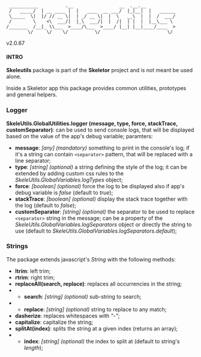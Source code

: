      ___________          .__                 __  .__.__
     /   _____/  | __ ____ |  |   ____  __ ___/  |_|__|  |   ______
     \_____  \|  |/ // __ \|  | _/ __ \|  |  \   __\  |  |  /  ___/
     /        \    <\  ___/|  |_\  ___/|  |  /|  | |  |  |__\___ \
    /_______  /__|_ \\___  >____/\___  >____/ |__| |__|____/____  >
            \/     \/    \/          \/                         \/

v2.0.67

#### INTRO
**Skeleutils** package is part of the **Skeletor** project and is not meant be used alone.

Inside a Skeletor app this package provides common utilities, prototypes and general helpers.

### Logger

**SkeleUtils.GlobalUtilities.logger (message, type, force, stackTrace, customSeparator)**: can be used to send console logs, that will be displayed based on the value of the app's debug variable; paramters:
- **message**: *[any] (mandatory)* something to print in the console's log; if it's a string can contain `<separator>` pattern, that will be replaced with a line separator;
- **type**: *[string] (optional)* a string defining the style of the log; it can be extended by adding custom css rules to the *SkeleUtils.GlobalVariables.logTypes* object;
- **force**: *[boolean] (optional)* force the log to be displayed also if app's debug variable is *false* (default to *true*);
- **stackTrace**: *[boolean] (optional)* display the stack trace together with the log (default to *false*);
- **customSeparator**: *[string] (optional)* the separator to be used to replace `<separator>` string in the message; can be a property of the *SkeleUtils.GlobalVariables.logSeparators* object or directly the string to use (default to *SkeleUtils.GlobalVariables.logSeparators.default*);


### Strings

The package extends javascript's *String* with the following methods:

- **ltrim**: left trim;
- **rtrim**: right trim;
- **replaceAll(search, replace)**: replaces all occurrencies in the string;
- - **search**: *[string] (optional)* sub-string to search;
- - **replace**: *[string] (optional)* string to replace to any match;
- **dasherize**: replaces whitespaces with *"-"*;
- **capitalize**: capitalize the string;
- **splitAt(index)**: splits the string at a given index (returns an array);
- - **index**: *[string] (optional)* the index to split at (default to string's *length*);

